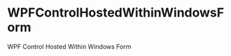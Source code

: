 WPFControlHostedWithinWindowsForm
=================================

WPF Control Hosted Within Windows Form